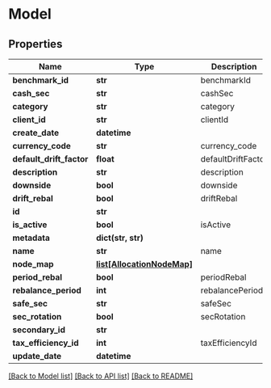 # Model

## Properties
Name | Type | Description | Notes
------------ | ------------- | ------------- | -------------
**benchmark_id** | **str** | benchmarkId | [optional] 
**cash_sec** | **str** | cashSec | [optional] 
**category** | **str** | category | [optional] 
**client_id** | **str** | clientId | [optional] 
**create_date** | **datetime** |  | [optional] 
**currency_code** | **str** | currency_code | [optional] 
**default_drift_factor** | **float** | defaultDriftFactor | [optional] 
**description** | **str** | description | [optional] 
**downside** | **bool** | downside | [optional] 
**drift_rebal** | **bool** | driftRebal | [optional] 
**id** | **str** |  | [optional] 
**is_active** | **bool** | isActive | [optional] 
**metadata** | **dict(str, str)** |  | [optional] 
**name** | **str** | name | 
**node_map** | [**list[AllocationNodeMap]**](AllocationNodeMap.md) |  | [optional] 
**period_rebal** | **bool** | periodRebal | [optional] 
**rebalance_period** | **int** | rebalancePeriod | [optional] 
**safe_sec** | **str** | safeSec | [optional] 
**sec_rotation** | **bool** | secRotation | [optional] 
**secondary_id** | **str** |  | [optional] 
**tax_efficiency_id** | **int** | taxEfficiencyId | [optional] 
**update_date** | **datetime** |  | [optional] 

[[Back to Model list]](../README.md#documentation-for-models) [[Back to API list]](../README.md#documentation-for-api-endpoints) [[Back to README]](../README.md)


